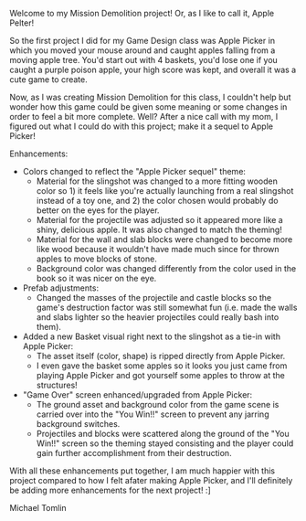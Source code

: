 Welcome to my Mission Demolition project! Or, as I like to call it, Apple Pelter!

So the first project I did for my Game Design class was Apple Picker in which you moved your mouse around and caught apples falling from a moving apple tree.
You'd start out with 4 baskets, you'd lose one if you caught a purple poison apple, your high score was kept, and overall it was a cute game to create.

Now, as I was creating Mission Demolition for this class, I couldn't help but wonder how this game could be given some meaning or some changes in order to feel a bit more complete.
Well? After a nice call with my mom, I figured out what I could do with this project; make it a sequel to Apple Picker!

Enhancements:
- Colors changed to reflect the "Apple Picker sequel" theme:
  - Material for the slingshot was changed to a more fitting wooden color so 1) it feels like you're actually launching from a real slingshot instead of a toy one, and
    2) the color chosen would probably do better on the eyes for the player.
  - Material for the projectile was adjusted so it appeared more like a shiny, delicious apple. It was also changed to match the theming!
  - Material for the wall and slab blocks were changed to become more like wood because it wouldn't have made much since for thrown apples to move blocks of stone.
  - Background color was changed differently from the color used in the book so it was nicer on the eye.
- Prefab adjustments:
  - Changed the masses of the projectile and castle blocks so the game's destruction factor was still somewhat fun (i.e. made the walls and slabs lighter so the heavier projectiles could really bash into them).
- Added a new Basket visual right next to the slingshot as a tie-in with Apple Picker:
  - The asset itself (color, shape) is ripped directly from Apple Picker.
  - I even gave the basket some apples so it looks you just came from playing Apple Picker and got yourself some apples to throw at the structures!
- "Game Over" screen enhanced/upgraded from Apple Picker:
  - The ground asset and background color from the game scene is carried over into the "You Win!!" screen to prevent any jarring background switches.
  - Projectiles and blocks were scattered along the ground of the "You Win!!" screen so the theming stayed consisting and the player could gain further accomplishment from their destruction.

With all these enhancements put together, I am much happier with this project compared to how I felt afater making Apple Picker, and I'll definitely be adding more enhancements for the next project! :]

Michael Tomlin
